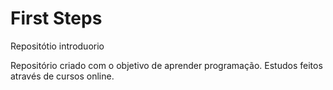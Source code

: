 # First Steps
 Repositótio introduorio 

Repositório criado com o objetivo de aprender programação.
Estudos feitos através de cursos online.
